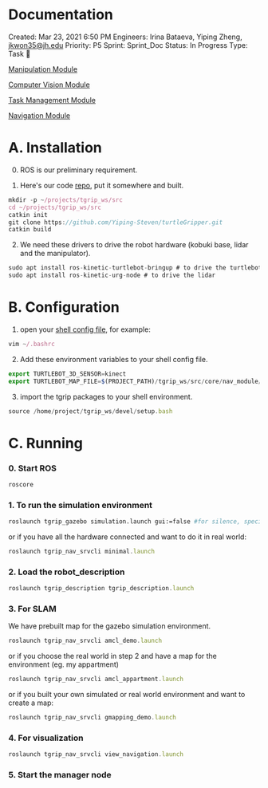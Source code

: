 # Documentation

Created: Mar 23, 2021 6:50 PM
Engineers: Irina Bataeva, Yiping Zheng, jkwon35@jh.edu
Priority: P5
Sprint: Sprint_Doc
Status: In Progress
Type: Task 🔨

[Manipulation Module](Documentation%20a5e2e48dd3c44cdbaa33fcf2c006f4b3/Manipulation%20Module%204565e828a5b14ec3a7e5c62458204320.md)

[Computer Vision Module](Documentation%20a5e2e48dd3c44cdbaa33fcf2c006f4b3/Computer%20Vision%20Module%20f52732c5a1444c9b81627a8ba8fceca6.md)

[Task Management Module](Documentation%20a5e2e48dd3c44cdbaa33fcf2c006f4b3/Task%20Management%20Module%206ad492617b6d4727886bc3eb88058948.md)

[Navigation Module](Documentation%20a5e2e48dd3c44cdbaa33fcf2c006f4b3/Navigation%20Module%2007b25084a9ce4012a7ec1cd7ccc2474c.md)

# A. Installation

 0. ROS is our preliminary requirement.

1. Here's our code [repo](https://github.com/Yiping-Steven/turtleGripper.git), put it somewhere and built.

```jsx
mkdir -p ~/projects/tgrip_ws/src
cd ~/projects/tgrip_ws/src
catkin init
git clone https://github.com/Yiping-Steven/turtleGripper.git
catkin build
```

2. We need these drivers to drive the robot hardware (kobuki base, lidar and the manipulator).

```jsx
sudo apt install ros-kinetic-turtlebot-bringup # to drive the turtlebot base
sudo apt install ros-kinetic-urg-node # to drive the lidar
```

# B. Configuration

1. open your [shell config file](https://landoflinux.com/linux_bash_configuration_files.html), for example:

```jsx
vim ~/.bashrc
```

2. Add these environment variables to your shell config file.

```jsx
export TURTLEBOT_3D_SENSOR=kinect
export TURTLEBOT_MAP_FILE=$(PROJECT_PATH)/tgrip_ws/src/core/nav_module/tgrip_nav_srvcli/map/my_map.yaml
```

3. import the tgrip packages to your shell environment.

```jsx
source /home/project/tgrip_ws/devel/setup.bash
```

# C. Running

### 0. Start ROS

```jsx
roscore
```

### 1. To run the simulation environment

```bash
roslaunch tgrip_gazebo simulation.launch gui:=false #for silence, specify "gui" 
```

or if you have all the hardware connected and want to do it in real world:

```jsx
roslaunch tgrip_nav_srvcli minimal.launch
```

### 2. Load the robot_description

```jsx
roslaunch tgrip_description tgrip_description.launch
```

### 3. For SLAM

We have prebuilt map for the gazebo simulation environment.

```jsx
roslaunch tgrip_nav_srvcli amcl_demo.launch
```

or if you choose the real world in step 2 and have a map for the environment (eg. my appartment)

```jsx
roslaunch tgrip_nav_srvcli amcl_appartment.launch
```

or if you built your own simulated or real world environment and want to create a map:

```jsx
roslaunch tgrip_nav_srvcli gmapping_demo.launch
```

### 4. For visualization

```jsx
roslaunch tgrip_nav_srvcli view_navigation.launch
```

### 5. Start the manager node